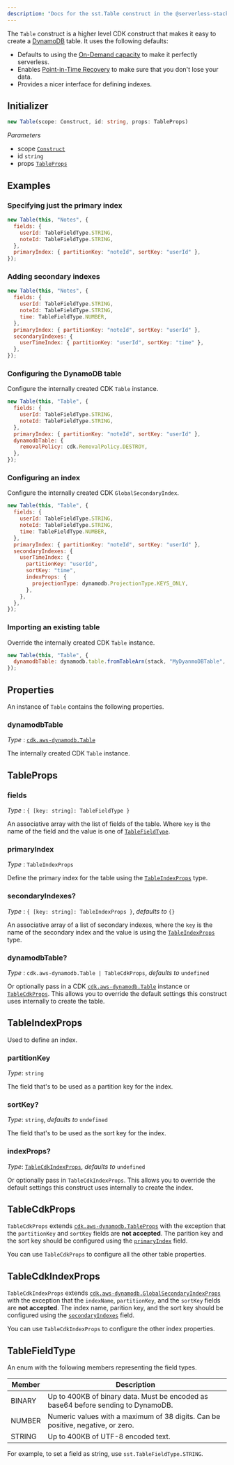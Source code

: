 ```yaml
---
description: "Docs for the sst.Table construct in the @serverless-stack/resources package. This construct creates a DynamoDB table."
---
```


The `Table` construct is a higher level CDK construct that makes it easy to create a [DynamoDB](https://aws.amazon.com/dynamodb/) table. It uses the following defaults:

- Defaults to using the [On-Demand capacity](https://aws.amazon.com/dynamodb/pricing/on-demand/) to make it perfectly serverless.
- Enables [Point-in-Time Recovery](https://docs.aws.amazon.com/amazondynamodb/latest/developerguide/PointInTimeRecovery.html) to make sure that you don't lose your data.
- Provides a nicer interface for defining indexes.

## Initializer

```ts
new Table(scope: Construct, id: string, props: TableProps)
```

_Parameters_

- scope [`Construct`](https://docs.aws.amazon.com/cdk/api/latest/docs/constructs.Construct.html)
- id `string`
- props [`TableProps`](#tableprops)

## Examples

### Specifying just the primary index

```js
new Table(this, "Notes", {
  fields: {
    userId: TableFieldType.STRING,
    noteId: TableFieldType.STRING,
  },
  primaryIndex: { partitionKey: "noteId", sortKey: "userId" },
});
```

### Adding secondary indexes

```js
new Table(this, "Notes", {
  fields: {
    userId: TableFieldType.STRING,
    noteId: TableFieldType.STRING,
    time: TableFieldType.NUMBER,
  },
  primaryIndex: { partitionKey: "noteId", sortKey: "userId" },
  secondaryIndexes: {
    userTimeIndex: { partitionKey: "userId", sortKey: "time" },
  },
});
```

### Configuring the DynamoDB table

Configure the internally created CDK `Table` instance.

```js {7-9}
new Table(this, "Table", {
  fields: {
    userId: TableFieldType.STRING,
    noteId: TableFieldType.STRING,
  },
  primaryIndex: { partitionKey: "noteId", sortKey: "userId" },
  dynamodbTable: {
    removalPolicy: cdk.RemovalPolicy.DESTROY,
  },
});
```

### Configuring an index

Configure the internally created CDK `GlobalSecondaryIndex`.

```js {8-16}
new Table(this, "Table", {
  fields: {
    userId: TableFieldType.STRING,
    noteId: TableFieldType.STRING,
    time: TableFieldType.NUMBER,
  },
  primaryIndex: { partitionKey: "noteId", sortKey: "userId" },
  secondaryIndexes: {
    userTimeIndex: {
      partitionKey: "userId",
      sortKey: "time",
      indexProps: {
        projectionType: dynamodb.ProjectionType.KEYS_ONLY,
      },
    },
  },
});
```

### Importing an existing table

Override the internally created CDK `Table` instance.

```js {2}
new Table(this, "Table", {
  dynamodbTable: dynamodb.table.fromTableArn(stack, "MyDyanmoDBTable", tableArn),
});
```

## Properties

An instance of `Table` contains the following properties.

### dynamodbTable

_Type_ : [`cdk.aws-dynamodb.Table`](https://docs.aws.amazon.com/cdk/api/latest/docs/@aws-cdk_aws-dynamodb.Table.html)

The internally created CDK `Table` instance.

## TableProps

### fields

_Type_ : `{ [key: string]: TableFieldType }`

An associative array with the list of fields of the table. Where `key` is the name of the field and the value is one of [`TableFieldType`](#tablefieldtype).

### primaryIndex

_Type_ : `TableIndexProps`

Define the primary index for the table using the [`TableIndexProps`](#tableindexprops) type.

### secondaryIndexes?

_Type_ : `{ [key: string]: TableIndexProps }`, _defaults to_ `{}`

An associative array of a list of secondary indexes, where the `key` is the name of the secondary index and the value is using the [`TableIndexProps`](#tableindexprops) type.

### dynamodbTable?

_Type_ : `cdk.aws-dynamodb.Table | TableCdkProps`, _defaults to_ `undefined`

Or optionally pass in a CDK [`cdk.aws-dynamodb.Table`](https://docs.aws.amazon.com/cdk/api/latest/docs/@aws-cdk_aws-dynamodb.Table.html) instance or [`TableCdkProps`](#tablecdkprops). This allows you to override the default settings this construct uses internally to create the table.

## TableIndexProps

Used to define an index.

### partitionKey

_Type_: `string`

The field that's to be used as a partition key for the index.

### sortKey?

_Type_: `string`, _defaults to_ `undefined`

The field that's to be used as the sort key for the index.

### indexProps?

_Type_: [`TableCdkIndexProps`](#tablecdkindexprops), _defaults to_ `undefined`

Or optionally pass in `TableCdkIndexProps`. This allows you to override the default settings this construct uses internally to create the index.

## TableCdkProps

`TableCdkProps` extends [`cdk.aws-dynamodb.TableProps`](https://docs.aws.amazon.com/cdk/api/latest/docs/@aws-cdk_aws-dynamodb.TableProps.html) with the exception that the `partitionKey` and `sortKey` fields are **not accepted**. The parition key and the sort key should be configured using the [`primaryIndex`](#primaryindex) field.

You can use `TableCdkProps` to configure all the other table properties.

## TableCdkIndexProps

`TableCdkIndexProps` extends [`cdk.aws-dynamodb.GlobalSecondaryIndexProps`](https://docs.aws.amazon.com/cdk/api/latest/docs/@aws-cdk_aws-dynamodb.GlobalSecondaryIndexProps.html) with the exception that the `indexName`, `partitionKey`, and the `sortKey` fields are **not accepted**. The index name, parition key, and the sort key should be configured using the [`secondaryIndexes`](#secondaryindexes) field.

You can use `TableCdkIndexProps` to configure the other index properties.

## TableFieldType

An enum with the following members representing the field types.

| Member | Description                                                                       |
| ------ | --------------------------------------------------------------------------------- |
| BINARY | Up to 400KB of binary data. Must be encoded as base64 before sending to DynamoDB. |
| NUMBER | Numeric values with a maximum of 38 digits. Can be positive, negative, or zero.   |
| STRING | Up to 400KB of UTF-8 encoded text.                                                |

For example, to set a field as string, use `sst.TableFieldType.STRING`.
